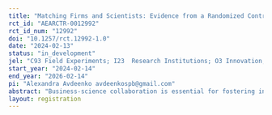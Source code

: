```yaml
---
title: "Matching Firms and Scientists: Evidence from a Randomized Control Trial"
rct_id: "AEARCTR-0012992"
rct_id_num: "12992"
doi: "10.1257/rct.12992-1.0"
date: "2024-02-13"
status: "in_development"
jel: "C93 Field Experiments; I23  Research Institutions; O3 Innovation; Q55 Technological Innovation"
start_year: "2024-02-14"
end_year: "2026-02-14"
pi: "Alexandra Avdeenko avdeenkospb@gmail.com"
abstract: "Business-science collaboration is essential for fostering innovation and economic development, particularly in rapidly evolving sectors like AI and Energy Efficiency and Sustainability. We study how to enhance the collaboration between firms and scientists given persistent barriers such as information frictions, behavioral biases, and high transaction costs. To address existing challenges, the research investigates the potential of matchmaking interventions. Specifically, it evaluates the SCINERGY '24 Pilot in Croatia, designed to match firms with scientists possessing relevant expertise and provide comprehensive support throughout their collaborative endeavors. Matchmakers facilitate meetings, offer guidance, and assist in knowledge transfer on topics such as IP regulations and partnership agreements. Collaborative projects between matched pairs of scientists and businesses are undertaken during the matchmaking phase. 100 firms are randomly selected for support and 110 are in the control group. The difference in performance of the two groups of firms over time will be investigated by capturing differences in collaboration rates/ fields/ quality of collaboration, innovation outcomes, and firm growth. The study shall help improving the understanding of factors driving successful business-science partnerships. It shall offer causal and descriptive insights on the potential of interventions that enhance collaboration in academia and industry and through that on their potential to foster innovation and economic development, while also discerning differential effects for different firm types (e.g., w/o prior experience in collaborating with academia or w/o clear research support needs). "
layout: registration
---
```


